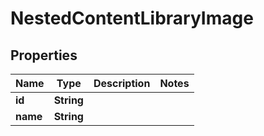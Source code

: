 

# NestedContentLibraryImage


## Properties

Name | Type | Description | Notes
------------ | ------------- | ------------- | -------------
**id** | **String** |  | 
**name** | **String** |  | 



